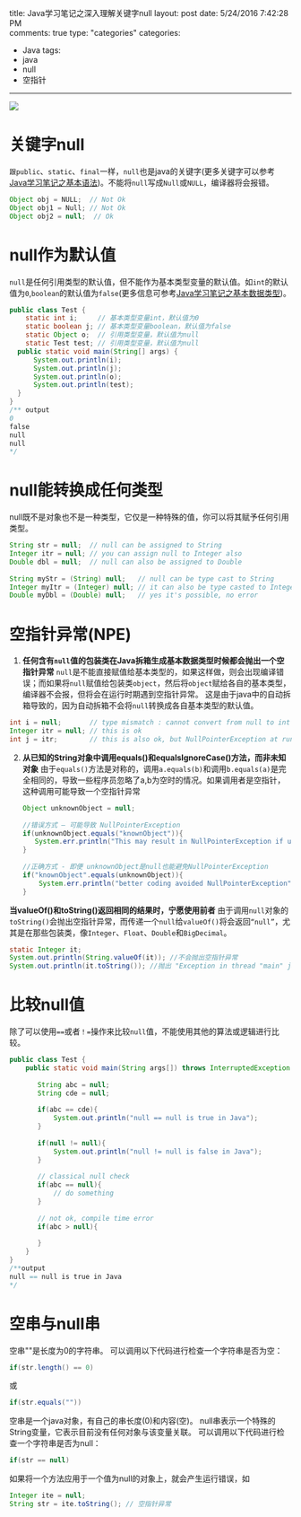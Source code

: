 title: Java学习笔记之深入理解关键字null
layout: post
date: 5/24/2016 7:42:28 PM  
comments: true
type: "categories"
categories: 
- Java
tags: 
- java
- null
- 空指针

---
![](http://i.imgur.com/WeynCnL.jpg)

<!--more-->

# 关键字null
`跟public`、`static`、`final`一样，`null`也是java的关键字(更多关键字可以参考[Java学习笔记之基本语法](http://gongchuangsu.com/2016/03/02/Java%E5%AD%A6%E4%B9%A0%E7%AC%94%E8%AE%B0/1.Java%E5%AD%A6%E4%B9%A0%E7%AC%94%E8%AE%B0%E4%B9%8B%E5%9F%BA%E6%9C%AC%E8%AF%AD%E6%B3%95/))。不能将`null`写成`Null`或`NULL`，编译器将会报错。
```java
Object obj = NULL;  // Not Ok
Object obj1 = Null; // Not Ok
Object obj2 = null;  // Ok
```
# null作为默认值
`null`是任何引用类型的默认值，但不能作为基本类型变量的默认值。如`int`的默认值为`0`,`boolean`的默认值为`false`(更多信息可参考[Java学习笔记之基本数据类型](http://gongchuangsu.com/2016/03/07/Java%E5%AD%A6%E4%B9%A0%E7%AC%94%E8%AE%B0/3.Java%E5%AD%A6%E4%B9%A0%E7%AC%94%E8%AE%B0%E4%B9%8B%E5%9F%BA%E6%9C%AC%E6%95%B0%E6%8D%AE%E7%B1%BB%E5%9E%8B/))。
```java
public class Test {
	static int i;     // 基本类型变量int，默认值为0
	static boolean j; // 基本类型变量boolean，默认值为false
	static Object o;  // 引用类型变量，默认值为null
	static Test test; // 引用类型变量，默认值为null
  public static void main(String[] args) {
	  System.out.println(i);
	  System.out.println(j);
	  System.out.println(o);
	  System.out.println(test);
  }
} 
/** output
0
false
null
null
*/
```
# null能转换成任何类型
null既不是对象也不是一种类型，它仅是一种特殊的值，你可以将其赋予任何引用类型。
```java
String str = null;  // null can be assigned to String
Integer itr = null; // you can assign null to Integer also
Double dbl = null;  // null can also be assigned to Double
 
String myStr = (String) null;   // null can be type cast to String
Integer myItr = (Integer) null; // it can also be type casted to Integer
Double myDbl = (Double) null;   // yes it's possible, no error
```
# 空指针异常(NPE)
1. **任何含有`null`值的包装类在Java拆箱生成基本数据类型时候都会抛出一个空指针异常**
`null`是不能直接赋值给基本类型的，如果这样做，则会出现编译错误；而如果将`null`赋值给包装类`object`，然后将`object`赋给各自的基本类型，编译器不会报，但将会在运行时期遇到空指针异常。
这是由于java中的自动拆箱导致的，因为自动拆箱不会将`null`转换成各自基本类型的默认值。
```java
int i = null;       // type mismatch : cannot convert from null to int
Integer itr = null; // this is ok
int j = itr;        // this is also ok, but NullPointerException at runtime
```
2. **从已知的String对象中调用equals()和equalsIgnoreCase()方法，而非未知对象**
由于`equals()`方法是对称的，调用`a.equals(b)`和调用`b.equals(a)`是完全相同的，导致一些程序员忽略了a,b为空时的情况。如果调用者是空指针，这种调用可能导致一个空指针异常
	```java
	Object unknownObject = null;
	 
	//错误方式 – 可能导致 NullPointerException
	if(unknownObject.equals("knownObject")){
	   System.err.println("This may result in NullPointerException if unknownObject is null");
	}
	 
	//正确方式 - 即便 unknownObject是null也能避免NullPointerException
	if("knownObject".equals(unknownObject)){
	    System.err.println("better coding avoided NullPointerException");
	}
	```
**当valueOf()和toString()返回相同的结果时，宁愿使用前者**
由于调用`null`对象的`toString()`会抛出空指针异常，而传递一个`null`给`valueOf()`将会返回`“null”`，尤其是在那些包装类，像`Integer`、`Float`、`Double`和`BigDecimal`。
```java
static Integer it;
System.out.println(String.valueOf(it)); //不会抛出空指针异常
System.out.println(it.toString()); //抛出 "Exception in thread "main" java.lang.NullPointerException"
```

# 比较null值
除了可以使用`==`或者`！=`操作来比较`null`值，不能使用其他的算法或逻辑进行比较。
```java
public class Test {
    public static void main(String args[]) throws InterruptedException {
 
       String abc = null;
       String cde = null;
 
       if(abc == cde){
           System.out.println("null == null is true in Java");
       }
 
       if(null != null){
           System.out.println("null != null is false in Java"); 
       }
 
       // classical null check
       if(abc == null){
           // do something
       }
 
       // not ok, compile time error
       if(abc > null){
 
       }
    }
}
/**output
null == null is true in Java
*/
```

# 空串与null串
空串""是长度为0的字符串。
可以调用以下代码进行检查一个字符串是否为空：
```java
if(str.length() == 0)
```
或
```java
if(str.equals(""))
```
空串是一个java对象，有自己的串长度(0)和内容(空)。
null串表示一个特殊的String变量，它表示目前没有任何对象与该变量关联。
可以调用以下代码进行检查一个字符串是否为null：
```java
if(str == null)
```
如果将一个方法应用于一个值为null的对象上，就会产生运行错误，如
```java
Integer ite = null;
String str = ite.toString(); // 空指针异常
```